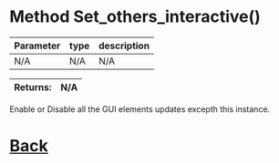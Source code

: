 # Method Set_others_interactive()

| Parameter   |  type   |              description                   |
|--           |       --|--                                          |
|   N/A      | N/A  |           N/A                 |

| Returns:  | N/A |
|--         |                             --|

Enable or Disable all the GUI elements updates excepth this	instance.

# [Back](https://github.com/Ced30/GML-GUI-Library-GGL-Documentation/blob/main/API/Common_Methods.md)
